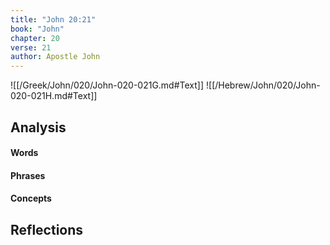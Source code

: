 ```yaml
---
title: "John 20:21"
book: "John"
chapter: 20
verse: 21
author: Apostle John
---
```

![[/Greek/John/020/John-020-021G.md#Text]]
![[/Hebrew/John/020/John-020-021H.md#Text]]

## Analysis

#### Words

#### Phrases

#### Concepts

## Reflections
